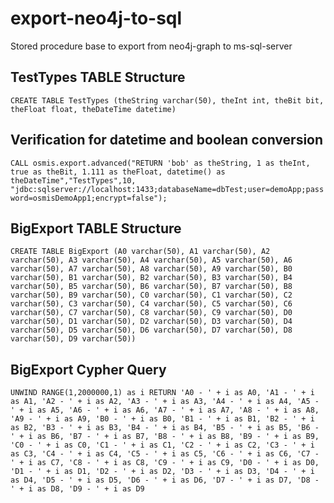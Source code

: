 # export-neo4j-to-sql
 Stored procedure base to export from neo4j-graph to ms-sql-server

 ## TestTypes TABLE Structure
 `CREATE TABLE TestTypes (theString varchar(50), theInt int, theBit bit, theFloat float, theDateTime datetime)`

 ## Verification for datetime and boolean conversion
 `CALL osmis.export.advanced("RETURN 'bob' as theString, 1 as theInt, true as theBit, 1.111 as theFloat, datetime() as theDateTime","TestTypes",10, "jdbc:sqlserver://localhost:1433;databaseName=dbTest;user=demoApp;password=osmisDemoApp1;encrypt=false");`

 ## BigExport TABLE Structure
`CREATE TABLE BigExport (A0 varchar(50), A1 varchar(50), A2 varchar(50), A3 varchar(50), A4 varchar(50), A5 varchar(50), A6 varchar(50), A7 varchar(50), A8 varchar(50), A9 varchar(50), B0 varchar(50), B1 varchar(50), B2 varchar(50), B3 varchar(50), B4 varchar(50), B5 varchar(50), B6 varchar(50), B7 varchar(50), B8 varchar(50), B9 varchar(50), C0 varchar(50), C1 varchar(50), C2 varchar(50), C3 varchar(50), C4 varchar(50), C5 varchar(50), C6 varchar(50), C7 varchar(50), C8 varchar(50), C9 varchar(50), D0 varchar(50), D1 varchar(50), D2 varchar(50), D3 varchar(50), D4 varchar(50), D5 varchar(50), D6 varchar(50), D7 varchar(50), D8 varchar(50), D9 varchar(50))`
 ## BigExport Cypher Query
 `UNWIND RANGE(1,2000000,1) as i RETURN 'A0 - ' + i as A0, 'A1 - ' + i as A1, 'A2 - ' + i as A2, 'A3 - ' + i as A3, 'A4 - ' + i as A4, 'A5 - ' + i as A5, 'A6 - ' + i as A6, 'A7 - ' + i as A7, 'A8 - ' + i as A8, 'A9 - ' + i as A9, 'B0 - ' + i as B0, 'B1 - ' + i as B1, 'B2 - ' + i as B2, 'B3 - ' + i as B3, 'B4 - ' + i as B4, 'B5 - ' + i as B5, 'B6 - ' + i as B6, 'B7 - ' + i as B7, 'B8 - ' + i as B8, 'B9 - ' + i as B9, 'C0 - ' + i as C0, 'C1 - ' + i as C1, 'C2 - ' + i as C2, 'C3 - ' + i as C3, 'C4 - ' + i as C4, 'C5 - ' + i as C5, 'C6 - ' + i as C6, 'C7 - ' + i as C7, 'C8 - ' + i as C8, 'C9 - ' + i as C9, 'D0 - ' + i as D0, 'D1 - ' + i as D1, 'D2 - ' + i as D2, 'D3 - ' + i as D3, 'D4 - ' + i as D4, 'D5 - ' + i as D5, 'D6 - ' + i as D6, 'D7 - ' + i as D7, 'D8 - ' + i as D8, 'D9 - ' + i as D9`
